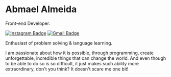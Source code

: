 
# Abmael Almeida

Front-end Developer.

[![Instagram Badge](https://img.shields.io/badge/-Abmael%20Almeida-F20519?style=flat-square&logo=Instagram&logoColor=white&link=https://www.instagram.com/abmael-al/)](https://www.instagram.com/abmael.al/) 
[![Gmail Badge](https://img.shields.io/badge/-abmael.cont@gmail.com-F20519?style=flat-square&logo=Gmail&logoColor=white&link=mailto:abmael.cont@gmail.com)](mailto:abmael.cont@gmail.com)

Enthusiast of problem solving & language learning.

I am passionate about how it is possible, through programming, create unforgettable, incredible things that can change the world. And even though 
to be able to do so is so difficult, it just makes such ability more extraordinary, don't you think? It doesn't scare me one bit!

